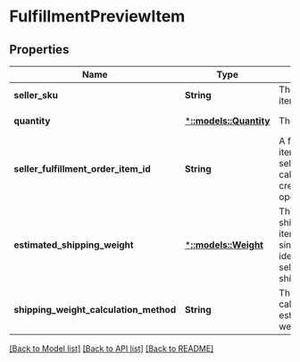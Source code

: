 # FulfillmentPreviewItem

## Properties
Name | Type | Description | Notes
------------ | ------------- | ------------- | -------------
**seller_sku** | **String** | The seller SKU of the item. | [default to null]
**quantity** | [***::models::Quantity**](Quantity.md) | The item quantity. | [default to null]
**seller_fulfillment_order_item_id** | **String** | A fulfillment order item identifier that the seller created with a call to the createFulfillmentOrder operation. | [default to null]
**estimated_shipping_weight** | [***::models::Weight**](Weight.md) | The estimated shipping weight of the item quantity for a single item, as identified by sellerSku, in a shipment. | [optional] [default to null]
**shipping_weight_calculation_method** | **String** | The method used to calculate the estimated shipping weight. | [optional] [default to null]

[[Back to Model list]](../README.md#documentation-for-models) [[Back to API list]](../README.md#documentation-for-api-endpoints) [[Back to README]](../README.md)


